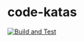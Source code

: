 # code-katas

[![Build and Test](https://github.com/nirvanaflame/code-katas/actions/workflows/run-java-ci.yml/badge.svg?branch=main)](https://github.com/nirvanaflame/code-katas/actions/workflows/run-java-ci.yml)
